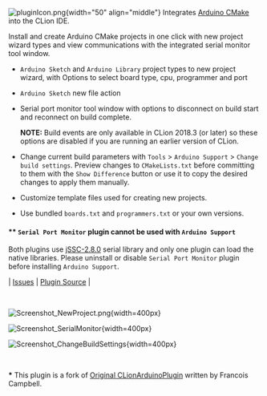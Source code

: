 ![pluginIcon.png](https://github.com/vsch/CLionArduinoPlugin/raw/master/resources/META-INF/pluginIcon.png){width="50" align="middle"}
Integrates [Arduino CMake] into the CLion IDE.

Install and create Arduino CMake projects in one click with new project wizard types and view
communications with the integrated serial monitor tool window.

* `Arduino Sketch` and `Arduino Library` project types to new project wizard, with Options to
  select board type, cpu, programmer and port

* `Arduino Sketch` new file action

* Serial port monitor tool window with options to disconnect on build start and reconnect on
  build complete.

  **NOTE:** Build events are only available in CLion 2018.3 (or later) so these options are
  disabled if you are running an earlier version of CLion.

* Change current build parameters with `Tools` > `Arduino Support` > `Change build
  settings`. Preview changes to `CMakeLists.txt` before committing to them with the `Show
  Difference` button or use it to copy the desired changes to apply them manually.

* Customize template files used for creating new projects.

* Use bundled `boards.txt` and `programmers.txt` or your own versions.

#### ** `Serial Port Monitor` plugin cannot be used with `Arduino Support`

Both plugins use [jSSC-2.8.0] serial library and only one plugin can load the native libraries.
Please uninstall or disable `Serial Port Monitor` plugin before installing `Arduino Support`.

| [Issues][] | [Plugin Source][] |

<br>

![Screenshot_NewProject.png](https://github.com/vsch/CLionArduinoPlugin/raw/master/assets/images/Screenshot_NewProject.png){width=400px}<br>

<!--![Screenshot_ProjectSettings](https://github.com/vsch/CLionArduinoPlugin/raw/master/assets/images/Screenshot_ProjectSettings.png){width=400px}-->

![Screenshot_SerialMonitor](https://github.com/vsch/CLionArduinoPlugin/raw/master/assets/images/Screenshot_SerialMonitor.png){width=400px}<br>

![Screenshot_ChangeBuildSettings](https://github.com/vsch/CLionArduinoPlugin/raw/master/assets/images/Screenshot_ChangeBuildSettings.png){width=400px}<br>

<!--![Screenshot_ChangeBuildDiff](https://github.com/vsch/CLionArduinoPlugin/raw/master/assets/images/Screenshot_ChangeBuildDiff.png){width=400px}-->

<br>

**\*** This plugin is a fork of [Original CLionArduinoPlugin] written by Francois Campbell.

[Arduino CMake]: https://github.com/francoiscampbell/arduino-cmake
[Issues]: https://github.com/vsch/CLionArduinoPlugin/issues
[jSSC-2.8.0]: https://github.com/scream3r/java-simple-serial-connector
[Original CLionArduinoPlugin]: https://github.com/francoiscampbell/CLionArduinoPlugin
[Plugin Source]: https://github.com/vsch/CLionArduinoPlugin
[rjuang/CLionArduinoPlugin]: https://github.com/rjuang/CLionArduinoPlugin

